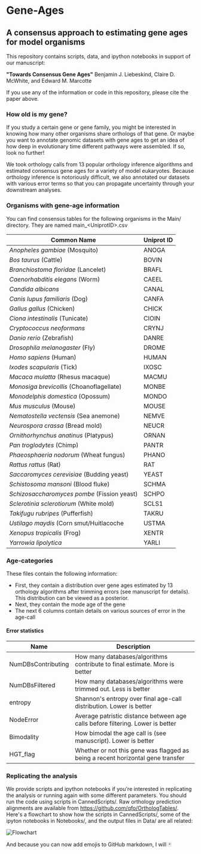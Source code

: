 # Gene-Ages

## A consensus approach to estimating gene ages for model organisms

This repository contains scripts, data, and ipython notebooks in support of our manuscript:

**"Towards Consensus Gene Ages"** 
Benjamin J. Liebeskind, Claire D. McWhite, and Edward M. Marcotte

If you use any of the information or code in this repository, please cite the paper above.

### How old is my gene?

If you study a certain gene or gene family, you might be interested in knowing how many other organisms share orthologs of that gene. Or maybe you want to annotate genomic datasets with gene ages to get an idea of how deep in evolutionary time different pathways were assembled. If so, look no further!

We took orthology calls from 13 popular orthology inference algorithms and estimated consensus gene ages for a variety of model eukaryotes. Because orthology inference is notoriously difficult, we also annotated our datasets with various error terms so that you can propagate uncertainty through your downstream analyses.

### Organisms with gene-age information

You can find consensus tables for the following organisms in the Main/ directory. They are named main_\<UniprotID\>.csv

| **Common Name** | **Uniprot ID** | 
| --------------- | -------------- |
| *Anopheles gambiae* (Mosquito) | ANOGA | 
| *Bos taurus* (Cattle) | BOVIN | 
| *Branchiostoma floridae* (Lancelet) | BRAFL | 
| *Caenorhabditis elegans* (Worm) | CAEEL | 
| *Candida albicans* | CANAL | 
| *Canis lupus familiaris* (Dog) | CANFA | 
| *Gallus gallus* (Chicken) | CHICK | 
| *Ciona intestinalis* (Tunicate) | CIOIN | 
| *Cryptococcus neoformans* | CRYNJ | 
| *Danio rerio* (Zebrafish) | DANRE | 
| *Drosophila melanogaster* (Fly) | DROME | 
| *Homo sapiens* (Human) | HUMAN | 
| *Ixodes scapularis* (Tick) | IXOSC | 
| *Macaca mulatta* (Rhesus macaque) | MACMU | 
| *Monosiga brevicollis* (Choanoflagellate) | MONBE | 
| *Monodelphis domestica* (Opossum) | MONDO | 
| *Mus musculus* (Mouse) | MOUSE | 
| *Nematostella vectensis* (Sea anemone) | NEMVE | 
| *Neurospora crassa* (Bread mold) | NEUCR | 
| *Ornithorhynchus anatinus* (Platypus) | ORNAN | 
| *Pan troglodytes* (Chimp) | PANTR | 
| *Phaeosphaeria nodorum* (Wheat fungus) | PHANO | 
| *Rattus rattus* (Rat) | RAT | 
| *Saccaromyces cerevisiae* (Budding yeast) | YEAST | 
| *Schistosoma mansoni* (Blood fluke) | SCHMA | 
| *Schizosaccharomyces pombe* (Fission yeast) | SCHPO | 
| *Sclerotinia sclerotiorum* (White mold) | SCLS1 | 
| *Takifugu rubripes* (Pufferfish) | TAKRU | 
| *Ustilago maydis* (Corn smut/Huitlacoche | USTMA | 
| *Xenopus tropicalis* (Frog) | XENTR | 
| *Yarrowia lipolytica* | YARLI |

### Age-categories

These files contain the following information:
- First, they contain a distribution over gene ages estimated by 13 orthology algorithms
after trimming errors (see manuscript for details). This distribution can be viewed as
a posterior.
- Next, they contain the mode age of the gene
- The next 6 columns contain details on various sources of error in the age-call

#### Error statistics

| Name | Description |
| ---- | ----------- | 
| NumDBsContributing | How many databases/algorithms contribute to final estimate. More is better |	
| NumDBsFiltered | How many databases/algorithms were trimmed out. Less is better |
| entropy | Shannon's entropy over final age-call distribution. Lower is better |
| NodeError	| Average patristic distance between age calls before filtering. Lower is better |
| Bimodality | How bimodal the age call is (see manuscript). Lower is better | 
| HGT_flag | Whether or not this gene was flagged as being a recent horizontal gene transfer |

### Replicating the analysis

We provide scripts and ipython notebooks if you're interested in replicating the analysis or
running again with some different parameters. You should run the code using scripts in 
CannedScripts/. Raw orthology prediction alignments are available from
https://github.com/qfo/OrthologTables/.  Here's a flowchart to show how the scripts in CannedScripts/, some of the
ipyton notebooks in Notebooks/, and the output files in Data/ are all related:

![Flowchart](https://github.com/bliebeskind/Gene-Ages/blob/master/pics/FlowChart.png)


And because you can now add emojis to GitHub markdown, I will
:black_joker:
